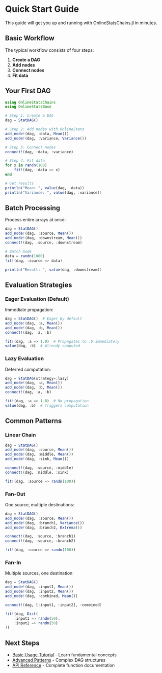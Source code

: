 # Quick Start Guide

This guide will get you up and running with OnlineStatsChains.jl in minutes.

## Basic Workflow

The typical workflow consists of four steps:

1. **Create a DAG**
2. **Add nodes**
3. **Connect nodes**
4. **Fit data**

## Your First DAG

```julia
using OnlineStatsChains
using OnlineStatsBase

# Step 1: Create a DAG
dag = StatDAG()

# Step 2: Add nodes with OnlineStats
add_node!(dag, :data, Mean())
add_node!(dag, :variance, Variance())

# Step 3: Connect nodes
connect!(dag, :data, :variance)

# Step 4: Fit data
for x in randn(100)
    fit!(dag, :data => x)
end

# Get results
println("Mean: ", value(dag, :data))
println("Variance: ", value(dag, :variance))
```

## Batch Processing

Process entire arrays at once:

```julia
dag = StatDAG()
add_node!(dag, :source, Mean())
add_node!(dag, :downstream, Mean())
connect!(dag, :source, :downstream)

# Batch mode
data = randn(1000)
fit!(dag, :source => data)

println("Result: ", value(dag, :downstream))
```

## Evaluation Strategies

### Eager Evaluation (Default)

Immediate propagation:

```julia
dag = StatDAG()  # Eager by default
add_node!(dag, :a, Mean())
add_node!(dag, :b, Mean())
connect!(dag, :a, :b)

fit!(dag, :a => 1.0)  # Propagates to :b immediately
value(dag, :b)  # Already computed
```

### Lazy Evaluation

Deferred computation:

```julia
dag = StatDAG(strategy=:lazy)
add_node!(dag, :a, Mean())
add_node!(dag, :b, Mean())
connect!(dag, :a, :b)

fit!(dag, :a => 1.0)  # No propagation
value(dag, :b)  # Triggers computation
```

## Common Patterns

### Linear Chain

```julia
dag = StatDAG()
add_node!(dag, :source, Mean())
add_node!(dag, :middle, Mean())
add_node!(dag, :sink, Mean())

connect!(dag, :source, :middle)
connect!(dag, :middle, :sink)

fit!(dag, :source => randn(100))
```

### Fan-Out

One source, multiple destinations:

```julia
dag = StatDAG()
add_node!(dag, :source, Mean())
add_node!(dag, :branch1, Variance())
add_node!(dag, :branch2, Extrema())

connect!(dag, :source, :branch1)
connect!(dag, :source, :branch2)

fit!(dag, :source => randn(100))
```

### Fan-In

Multiple sources, one destination:

```julia
dag = StatDAG()
add_node!(dag, :input1, Mean())
add_node!(dag, :input2, Mean())
add_node!(dag, :combined, Mean())

connect!(dag, [:input1, :input2], :combined)

fit!(dag, Dict(
    :input1 => randn(50),
    :input2 => randn(50)
))
```

## Next Steps

- [Basic Usage Tutorial](tutorials/basic.md) - Learn fundamental concepts
- [Advanced Patterns](tutorials/advanced.md) - Complex DAG structures
- [API Reference](api.md) - Complete function documentation

